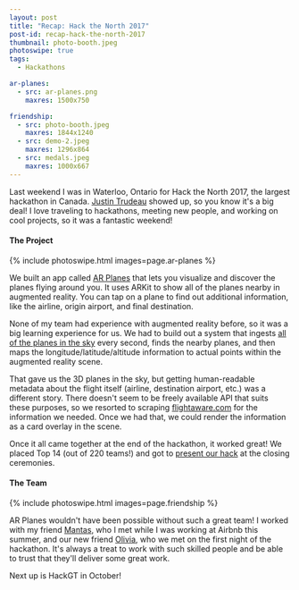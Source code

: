 ```yaml
---
layout: post
title: "Recap: Hack the North 2017"
post-id: recap-hack-the-north-2017
thumbnail: photo-booth.jpeg
photoswipe: true
tags: 
  - Hackathons

ar-planes:
  - src: ar-planes.png
    maxres: 1500x750

friendship:
  - src: photo-booth.jpeg
    maxres: 1844x1240
  - src: demo-2.jpeg
    maxres: 1296x864
  - src: medals.jpeg
    maxres: 1000x667
---
```


Last weekend I was in Waterloo, Ontario for Hack the North 2017, the largest hackathon in Canada. [Justin Trudeau]() showed up, so you know it's a big deal! I love traveling to hackathons, meeting new people, and working on cool projects, so it was a fantastic weekend!

<h4>The Project</h4>

{% include photoswipe.html images=page.ar-planes %}

<!--break-->

We built an app called [AR Planes](https://www.youtube.com/dnYHQ-7wlag) that lets you visualize and discover the planes flying around you. It uses ARKit to show all of the planes nearby in augmented reality. You can tap on a plane to find out additional information, like the airline, origin airport, and final destination.

None of my team had experience with augmented reality before, so it was a big learning experience for us. We had to build out a system that ingests [all of the planes in the sky](https://opensky-network.org/api/states/all) every second, finds the nearby planes, and then maps the longitude/latitude/altitude information to actual points within the augmented reality scene.

That gave us the 3D planes in the sky, but getting human-readable metadata about the flight itself (airline, destination airport, etc.) was a different story. There doesn't seem to be freely available API that suits these purposes, so we resorted to scraping [flightaware.com](https://flightaware.com) for the information we needed. Once we had that, we could render the information as a card overlay in the scene.

Once it all came together at the end of the hackathon, it worked great! We placed Top 14 (out of 220 teams!) and got to [present our hack](https://youtu.be/txA5FvB-1as?t=2191) at the closing ceremonies.

<h4>The Team</h4>

{% include photoswipe.html images=page.friendship %}

AR Planes wouldn't have been possible without such a great team! I worked with my friend [Mantas](https://mantasmatelis.com/), who I met while I was working at Airbnb this summer, and our new friend [Olivia](https://github.com/oliviabrown9), who we met on the first night of the hackathon. It's always a treat to work with such skilled people and be able to trust that they'll deliver some great work.

Next up is HackGT in October!




